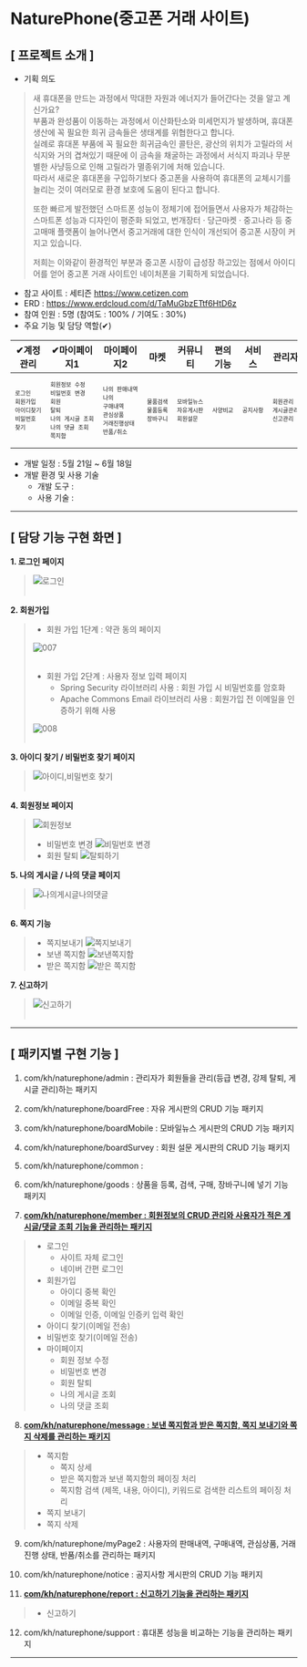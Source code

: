 # NaturePhone(중고폰 거래 사이트)

## [ 프로젝트 소개 ]
- 기획 의도
> 새 휴대폰을 만드는 과정에서 막대한 자원과 에너지가 들어간다는 것을 알고 계신가요?  
> 부품과 완성품이 이동하는 과정에서 이산화탄소와 미세먼지가 발생하며, 휴대폰 생산에 꼭 필요한 희귀 금속들은 생태계를 위협한다고 합니다.  
> 실례로 휴대폰 부품에 꼭 필요한 희귀금속인 콜탄은, 광산의 위치가 고릴라의 서식지와 거의 겹쳐있기 때문에 이 금속을 채굴하는 과정에서 서식지 파괴나 무분별한 사냥등으로 인해 고릴라가 멸종위기에 처해 있습니다.  
> 따라서 새로운 휴대폰을 구입하기보다 중고폰을 사용하여 휴대폰의 교체시기를 늘리는 것이 여러모로 환경 보호에 도움이 된다고 합니다.
>
> 또한 빠르게 발전했던 스마트폰 성능이 정체기에 접어들면서 사용자가 체감하는 스마트폰 성능과 디자인이 평준화 되었고, 
> 번개장터 · 당근마켓 · 중고나라 등 중고매매 플랫폼이 늘어나면서 중고거래에 대한 인식이
> 개선되어 중고폰 시장이 커지고 있습니다.
>
> 저희는 이와같이 환경적인 부분과 중고폰 시장이 급성장 하고있는 점에서 아이디어를 얻어
> 중고폰 거래 사이트인 네이처폰을 기획하게 되었습니다.  

- 참고 사이트 : 세티즌 https://www.cetizen.com
- ERD : https://www.erdcloud.com/d/TaMuGbzETtf6HtD6z
- 참여 인원 : 5명 (참여도 : 100% / 기여도 : 30%)
- 주요 기능 및 담당 역할(✔)

|✔계정관리|✔마이페이지1|마이페이지2|마켓|커뮤니티|편의기능|서비스|관리자|✔기타|
|---|---|---|---|---|---|---|---|---|
|<pre style="font-size:10px">로그인<br>회원가입<br>아이디찾기<br>비밀번호 찾기</pre>|<pre style="font-size:10px">회원정보 수정<br>비밀번호 변경<br>회원 탈퇴<br>나의 게시글 조회<br>나의 댓글 조회<br>쪽지함</pre>|<pre style="font-size:10px">나의 판매내역<br>나의 구매내역<br>관심상품<br>거래진행상태<br>반품/취소</pre>|<pre style="font-size:10px">물품검색<br>물품등록<br>장바구니</pre>|<pre style="font-size:10px">모바일뉴스<br>자유게시판<br>회원설문</pre>|<pre style="font-size:10px">사양비교</pre>|<pre style="font-size:10px">공지사항</pre>|<pre style="font-size:10px">회원관리<br>게시글관리<br>신고관리</pre>|<pre style="font-size:10px">쪽지보내기<br>신고하기</pre>|

- 개발 일정 : 5월 21일 ~ 6월 18일
- 개발 환경 및 사용 기술
  - 개발 도구 : 
  - 사용 기술 : 
------------

## [ 담당 기능 구현 화면 ]
**1. 로그인 페이지**
> ![로그인](https://user-images.githubusercontent.com/75263831/127144878-53197978-14f4-4993-a89c-b245fbb7c833.png)<br><br>  

**2. 회원가입**
 
> - 회원 가입 1단계 : 약관 동의 페이지
>  
> ![007](https://user-images.githubusercontent.com/75263831/126876033-03ec65a8-a999-4a42-bf65-84ba02dc4350.png)<br><br>  
>
> - 회원 가입 2단계 : 사용자 정보 입력 페이지
>   - Spring Security 라이브러리 사용 : 회원 가입 시 비밀번호를 암호화  
>   - Apache Commons Email 라이브러리 사용 : 회원가입 전 이메일을 인증하기 위해 사용  
>  
> ![008](https://user-images.githubusercontent.com/75263831/126876036-3bb45395-ab0e-4c79-a055-ab868118ce3a.png)<br><br>  


**3. 아이디 찾기 / 비밀번호 찾기 페이지**
> ![아이디,비밀번호 찾기](https://user-images.githubusercontent.com/75263831/127117195-7a36db3e-6e16-4853-8947-c31eb1a6a60d.png)<br><br>  

**4. 회원정보 페이지**
> ![회원정보](https://user-images.githubusercontent.com/75263831/127156355-d92e42d8-ea13-40ef-aa22-08f1c4bb9acf.png)
> - 비밀번호 변경
> ![비밀번호 변경](https://user-images.githubusercontent.com/75263831/127156382-422406bd-ec58-4376-bf5b-359447b53982.png)
> - 회원 탈퇴
> ![탈퇴하기](https://user-images.githubusercontent.com/75263831/127156394-fb36736d-eab9-4156-a3e3-4c3d5afe5926.png)

**5. 나의 게시글 / 나의 댓글 페이지**
> ![나의게시글나의댓글](https://user-images.githubusercontent.com/75263831/127359611-f52afeec-31b0-44cd-ac3b-5252d7ade0e8.png)<br><br>  

**6. 쪽지 기능**
> - 쪽지보내기
> ![쪽지보내기](https://user-images.githubusercontent.com/75263831/127359693-863f7f39-8c90-424e-a984-d339574253f4.png)
> - 보낸 쪽지함
> ![보낸쪽지함](https://user-images.githubusercontent.com/75263831/127359730-225f6a83-7d09-439b-8116-f80e51295406.png)  
> - 받은 쪽지함
> ![받은 쪽지함](https://user-images.githubusercontent.com/75263831/127359718-efa43aea-5710-4a54-83ea-5666b68f1ba5.png)


**7. 신고하기**
>![신고하기](https://user-images.githubusercontent.com/75263831/127026503-5f33ca0d-c1f6-4edb-812f-5918bc1dd004.png)<br><br>  


------------

## [ 패키지별 구현 기능 ]

1. com/kh/naturephone/admin : 관리자가 회원들을 관리(등급 변경, 강제 탈퇴, 게시글 관리)하는 패키지

2. com/kh/naturephone/boardFree : 자유 게시판의 CRUD 기능 패키지

3. com/kh/naturephone/boardMobile : 모바일뉴스 게시판의 CRUD 기능 패키지

4. com/kh/naturephone/boardSurvey : 회원 설문 게시판의 CRUD 기능 패키지

5. com/kh/naturephone/common : 

6. com/kh/naturephone/goods : 상품을 등록, 검색, 구매, 장바구니에 넣기 기능 패키지

7. **[com/kh/naturephone/member : 회원정보의 CRUD 관리와 사용자가 적은 게시글/댓글 조회 기능을 관리하는 패키지](./src/main/java/com/kh/naturephone/member)**
> - 로그인
>   - 사이트 자체 로그인
>   - 네이버 간편 로그인
> - 회원가입
>   - 아이디 중복 확인
>   - 이메일 중복 확인
>   - 이메일 인증, 이메일 인증키 입력 확인
> - 아이디 찾기(이메일 전송)
> - 비밀번호 찾기(이메일 전송)
> - 마이페이지
>   - 회원 정보 수정
>   - 비밀번호 변경
>   - 회원 탈퇴
>   - 나의 게시글 조회
>   - 나의 댓글 조회


8. **[com/kh/naturephone/message : 보낸 쪽지함과 받은 쪽지함, 쪽지 보내기와 쪽지 삭제를 관리하는 패키지](./src/main/java/com/kh/naturephone/message)**
> - 쪽지함
>   - 쪽지 상세
>   - 받은 쪽지함과 보낸 쪽지함의 페이징 처리
>   - 쪽지함 검색 (제목, 내용, 아이디), 키워드로 검색한 리스트의 페이징 처리
> - 쪽지 보내기
> - 쪽지 삭제


9. com/kh/naturephone/myPage2 : 사용자의 판매내역, 구매내역, 관심상품, 거래진행 상태, 반품/취소를 관리하는 패키지

10. com/kh/naturephone/notice : 공지사항 게시판의 CRUD 기능 패키지

11. **[com/kh/naturephone/report : 신고하기 기능을 관리하는 패키지](./src/main/java/com/kh/naturephone/report)**
> - 신고하기

12. com/kh/naturephone/support : 휴대폰 성능을 비교하는 기능을 관리하는 패키지

------------
